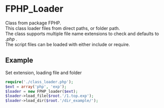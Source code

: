 # FPHP_Loader #
   
Class from package FPHP.   
This class loader files from direct paths, or folder path.   
The class supports multiple file name extensions to check and defaults to _.php_ .   
The script files can be loaded with either include or require.   
   
## Example  
Set extension, loading file and folder   
   
```php
require('./class_loader.php');   
$ext = array('php', 'exp');   
$loader = new FPHP_loader($ext);   
$loader->load_file($root.'/1.top.exp');   
$loader->load_dir($root.'/dir_example/');   
```
